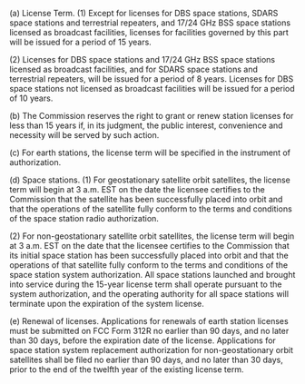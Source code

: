 (a) License Term. (1) Except for licenses for DBS space stations, SDARS space stations and terrestrial repeaters, and 17/24 GHz BSS space stations licensed as broadcast facilities, licenses for facilities governed by this part will be issued for a period of 15 years.

(2) Licenses for DBS space stations and 17/24 GHz BSS space stations licensed as broadcast facilities, and for SDARS space stations and terrestrial repeaters, will be issued for a period of 8 years. Licenses for DBS space stations not licensed as broadcast facilities will be issued for a period of 10 years.
                        

(b) The Commission reserves the right to grant or renew station licenses for less than 15 years if, in its judgment, the public interest, convenience and necessity will be served by such action.

(c) For earth stations, the license term will be specified in the instrument of authorization.

(d) Space stations. (1) For geostationary satellite orbit satellites, the license term will begin at 3 a.m. EST on the date the licensee certifies to the Commission that the satellite has been successfully placed into orbit and that the operations of the satellite fully conform to the terms and conditions of the space station radio authorization.

(2) For non-geostationary satellite orbit satellites, the license term will begin at 3 a.m. EST on the date that the licensee certifies to the Commission that its initial space station has been successfully placed into orbit and that the operations of that satellite fully conform to the terms and conditions of the space station system authorization. All space stations launched and brought into service during the 15-year license term shall operate pursuant to the system authorization, and the operating authority for all space stations will terminate upon the expiration of the system license.

(e) Renewal of licenses. Applications for renewals of earth station licenses must be submitted on FCC Form 312R no earlier than 90 days, and no later than 30 days, before the expiration date of the license. Applications for space station system replacement authorization for non-geostationary orbit satellites shall be filed no earlier than 90 days, and no later than 30 days, prior to the end of the twelfth year of the existing license term.

